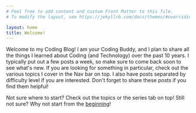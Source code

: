 ```yaml
---
# Feel free to add content and custom Front Matter to this file.
# To modify the layout, see https://jekyllrb.com/docs/themes/#overriding-theme-defaults

layout: home
title: Welcome!
---
```


Welcome to my Coding Blog!
I am your Coding Buddy, and I plan to share all the things I learned about Coding (and Technology) over the past 10 years.
I typically put out a few posts a week, so make sure to come back soon to see what's new.
If you are looking for something in particular, check out the various topics I cover in the Nav bar on top.
I also have posts separated by difficulty level if you are interested.
Don't forget to share these posts if you find them helpful!

Not sure where to start?
Check out the topics or the series tab on top!
Still not sure? 
Why not start from the [beginning](#you-need-to-learn-package-managers-right-now)!

